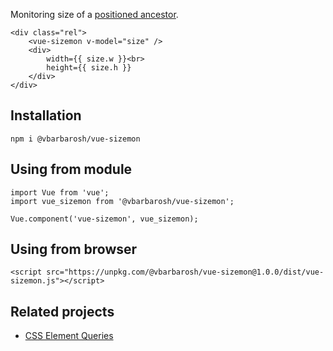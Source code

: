 Monitoring size of a [positioned ancestor](https://www.w3.org/TR/css-position-3/#comp-abspos).

    <div class="rel">
        <vue-sizemon v-model="size" />
        <div>
            width={{ size.w }}<br>
            height={{ size.h }}
        </div> 
    </div>

## Installation

    npm i @vbarbarosh/vue-sizemon

## Using from module

    import Vue from 'vue';
    import vue_sizemon from '@vbarbarosh/vue-sizemon';

    Vue.component('vue-sizemon', vue_sizemon);

## Using from browser

    <script src="https://unpkg.com/@vbarbarosh/vue-sizemon@1.0.0/dist/vue-sizemon.js"></script>

## Related projects

* [CSS Element Queries](https://github.com/marcj/css-element-queries)
